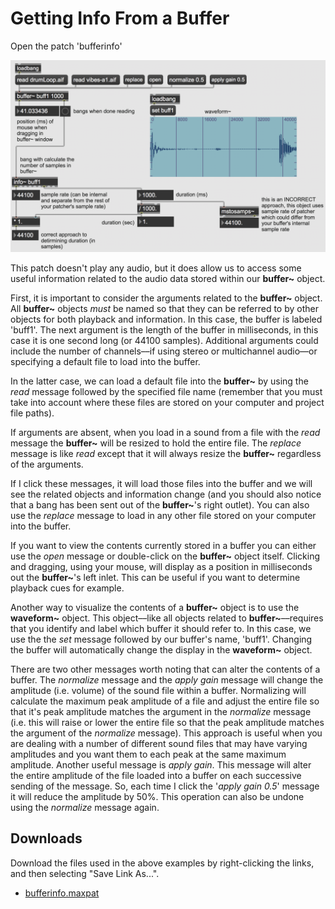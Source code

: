 # Getting Info From a Buffer

Open the patch 'bufferinfo'

<img src="bufferinfo.png">

This patch doesn't play any audio, but it does allow us to access some useful information related to the audio data stored within our **buffer~** object.

First, it is important to consider the arguments related to the **buffer~** object. All **buffer~** objects *must* be named so that they can be referred to by other objects for both playback and information. In this case, the buffer is labeled 'buff1'. The next argument is the length of the buffer in milliseconds, in this case it is one second long (or 44100 samples). Additional arguments could include the number of channels––if using stereo or multichannel audio––or specifying a default file to load into the buffer.

In the latter case, we can load a default file into the **buffer~** by using the *read* message followed by the specified file name (remember that you must take into account where these files are stored on your computer and project file paths).

If arguments are absent, when you load in a sound from a file with the *read* message the **buffer~** will be resized to hold the entire file. The *replace* message is like *read* except that it will always resize the **buffer~** regardless of the arguments.

If I click these messages, it will load those files into the buffer and we will see the related objects and information change (and you should also notice that a bang has been sent out of the **buffer~**'s right outlet). You can also use the *replace* message to load in any other file stored on your computer into the buffer.

If you want to view the contents currently stored in a buffer you can either use the *open* message or double-click on the **buffer~** object itself. Clicking and dragging, using your mouse, will display as a position in milliseconds out the **buffer~**'s left inlet. This can be useful if you want to determine playback cues for example.

Another way to visualize the contents of a **buffer~** object is to use the **waveform~** object. This object––like all objects related to **buffer~**––requires that you identify and label which buffer it should refer to. In this case, we use the the *set* message followed by our buffer's name, 'buff1'. Changing the buffer will automatically change the display in the **waveform~** object.

There are two other messages worth noting that can alter the contents of a buffer. The *normalize* message and the *apply gain* message will change the amplitude (i.e. volume) of the sound file within a buffer. Normalizing will calculate the maximum peak amplitude of a file and adjust the entire file so that it's peak amplitude matches the argument in the *normalize* message (i.e. this will raise or lower the entire file so that the peak amplitude matches the argument of the *normalize* message). This approach is useful when you are dealing with a number of different sound files that may have varying amplitudes and you want them to each peak at the same maximum amplitude. Another useful message is *apply gain*. This message will alter the entire amplitude of the file loaded into a buffer on each successive sending of the message. So, each time I click the '*apply gain 0.5*' message it will reduce the amplitude by 50%. This operation can also be undone using the *normalize* message again.



## Downloads

Download the files used in the above examples by right-clicking the links, and
then selecting "Save Link As...".

* [bufferinfo.maxpat](bufferinfo.maxpat)

